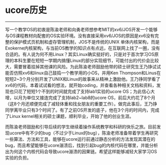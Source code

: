 # ucore历史
---------
写一个教学OS的初衷是陈渝老师和向勇老师想参考MIT的xv6/JOS开发一个能够与OS课程教材向配套的OS实验环境。没有直接采用xv6/JOS的原因是xv6没有完整的保护模式页机制和虚存管理机制，JOS不是传统的UNIX 单体内核架构，而是Exokerne内核架构，与当前OS教学的知识点有点远，在互联网上找了一圈，没有合适的。有人说为何不用Linux？其实Linux确实挺好的，只是对于首次学习OS原理的本科生要在短短一学期内搞懂Linux的部分实现细节，可能付出的代价会比较大，需要冒着挂掉其他课的风险。为此陈渝老师鼓励他带的硕士研究生王乃铮试试能否仿照xv6和linux自己鼓捣一个教学用的小OS，并用Ken Thompson和Linus在短短2~3个月分别开发了UNIX和Linux的故事来从精神上激励他。王乃铮同学看了xv6的代码，本着试试看的想法，就开始coding，并查看各种相关文档和资料，发现也只花了短短1个不到的时间就完成了支持lab1实验的ucore OS；为此信心大增，以月为单位又接连完成了支持lab2~lab8的ucore OS，前后大约花了8个月（这8个月还顺便完成了减轻体重和找女朋友的重要工作）。做完此事后，王乃铮同学离毕业只有3个时间了。有了之前OS开发的底子，他在3个月的时间内，完成了Linux kernel相关的硕士课题，顺利毕业，开始了他的创业生涯。

而陈渝老师鼓励和引导后续的学生继续着操作系统教学和科研的快乐之旅。目前发现ucore中有不少的bug（不过少于Linux的bug），陈渝老师准备带着学生再研究一些算法、方法和工具，能够在ucore运行前通过静态分析的方法发现其潜在的bug，而且希望能够在ucore漰溃后，找到引起bug的内核代码在哪里，并能分析出为何这个内核代码会导致ucore漰溃的因果链。希望这样能够减轻大家学习OS实验的负担。

